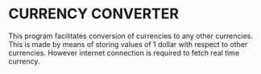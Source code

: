 # CURRENCY CONVERTER

This program facilitates conversion of currencies to any other currencies. This is made by means of storing values of 1 dollar with respect
to other currencies. However internet connection is required to fetch real time currency.

